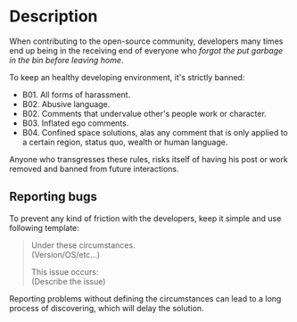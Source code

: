 <!--- @ -->
<!--- @author: Alexandre Bento Freire -->
# Description

When contributing to the open-source community, developers many times end up being
in the receiving end of everyone who _forgot the put garbage in the bin before leaving home_.  
  
To keep an healthy developing environment, it's strictly banned:  

- B01. All forms of harassment.   
- B02. Abusive language.   
- B02. Comments that undervalue other's people work or character.   
- B03. Inflated ego comments.   
- B04. Confined space solutions, alas any comment that is only applied to a certain region,
status quo, wealth or human language.   
  
Anyone who transgresses these rules, risks itself of having his post or work removed 
and banned from future interactions.

## Reporting bugs

To prevent any kind of friction with the developers, keep it simple and use following template:  


> Under these circumstances.  
> (Version/OS/etc...)  
>  
>This issue occurs:  
>(Describe the issue)  

Reporting problems without defining the circumstances can lead to a long process 
of discovering, which will delay the solution.


